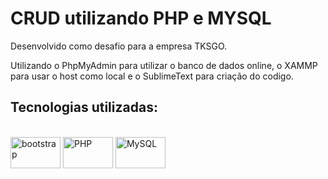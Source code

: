 # CRUD utilizando PHP e MYSQL

<p>Desenvolvido como desafio para a empresa TKSGO.</p>
<p>Utilizando o PhpMyAdmin para utilizar o banco de dados online, o XAMMP para usar o host como local e o SublimeText para criação do codigo.</p>

<h2>Tecnologias utilizadas:</h2>
<div style="display: inline_block"><br>
  <img align="center" alt="bootstrap" height="50" width="80" src="https://cdn.jsdelivr.net/gh/devicons/devicon/icons/bootstrap/bootstrap-original-wordmark.svg" />  
  <img align="center" alt="PHP" height="50" width="80" src="https://cdn.jsdelivr.net/gh/devicons/devicon/icons/php/php-original.svg" />
  <img align="center" alt="MySQL" height="50" width="80" src="https://cdn.jsdelivr.net/gh/devicons/devicon/icons/mysql/mysql-original-wordmark.svg" />
</div>
